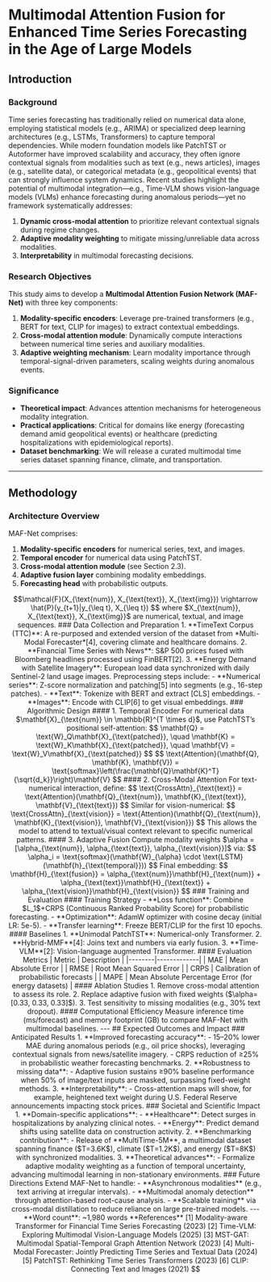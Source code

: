 # Multimodal Attention Fusion for Enhanced Time Series Forecasting in the Age of Large Models  

## Introduction  

### Background  
Time series forecasting has traditionally relied on numerical data alone, employing statistical models (e.g., ARIMA) or specialized deep learning architectures (e.g., LSTMs, Transformers) to capture temporal dependencies. While modern foundation models like PatchTST or Autoformer have improved scalability and accuracy, they often ignore contextual signals from modalities such as text (e.g., news articles), images (e.g., satellite data), or categorical metadata (e.g., geopolitical events) that can strongly influence system dynamics. Recent studies highlight the potential of multimodal integration—e.g., Time-VLM shows vision-language models (VLMs) enhance forecasting during anomalous periods—yet no framework systematically addresses:  
1. **Dynamic cross-modal attention** to prioritize relevant contextual signals during regime changes.  
2. **Adaptive modality weighting** to mitigate missing/unreliable data across modalities.  
3. **Interpretability** in multimodal forecasting decisions.  

### Research Objectives  
This study aims to develop a **Multimodal Attention Fusion Network (MAF-Net)** with three key components:  
1. **Modality-specific encoders**: Leverage pre-trained transformers (e.g., BERT for text, CLIP for images) to extract contextual embeddings.  
2. **Cross-modal attention module**: Dynamically compute interactions between numerical time series and auxiliary modalities.  
3. **Adaptive weighting mechanism**: Learn modality importance through temporal-signal-driven parameters, scaling weights during anomalous events.  

### Significance  
- **Theoretical impact**: Advances attention mechanisms for heterogeneous modality integration.  
- **Practical applications**: Critical for domains like energy (forecasting demand amid geopolitical events) or healthcare (predicting hospitalizations with epidemiological reports).  
- **Dataset benchmarking**: We will release a curated multimodal time series dataset spanning finance, climate, and transportation.  

---

## Methodology  

### Architecture Overview  
MAF-Net comprises:  
1. **Modality-specific encoders** for numerical series, text, and images.  
2. **Temporal encoder** for numerical data using PatchTST.  
3. **Cross-modal attention module** (see Section 2.3).  
4. **Adaptive fusion layer** combining modality embeddings.  
5. **Forecasting head** with probabilistic outputs.  

```math
\mathcal{F}(X_{\text{num}}, X_{\text{text}}, X_{\text{img}}) \rightarrow \hat{P}(y_{t+1}|y_{\leq t}, X_{\leq t})
$$
where $X_{\text{num}}, X_{\text{text}}, X_{\text{img}}$ are numerical, textual, and image sequences.  

### Data Collection and Preparation  
1. **TimeText Corpus (TTC)**: A re-purposed and extended version of the dataset from *Multi-Modal Forecaster*[4], covering climate and healthcare domains.  
2. **Financial Time Series with News**: S&P 500 prices fused with Bloomberg headlines processed using FinBERT[2].  
3. **Energy Demand with Satellite Imagery**: European load data synchronized with daily Sentinel-2 land usage images.  

Preprocessing steps include:  
- **Numerical series**: Z-score normalization and patching[5] into segments (e.g., 16-step patches).  
- **Text**: Tokenize with BERT and extract [CLS] embeddings.  
- **Images**: Encode with CLIP[6] to get visual embeddings.  

### Algorithmic Design  

#### 1. Temporal Encoder  
For numerical data $\mathbf{X}_{\text{num}} \in \mathbb{R}^{T \times d}$, use PatchTST’s positional self-attention:  
$$
\mathbf{Q} = \text{W}_Q\mathbf{X}_{\text{patched}}, \quad \mathbf{K} = \text{W}_K\mathbf{X}_{\text{patched}}, \quad \mathbf{V} = \text{W}_V\mathbf{X}_{\text{patched}}
$$
$$
\text{Attention}(\mathbf{Q}, \mathbf{K}, \mathbf{V}) = \text{softmax}\left(\frac{\mathbf{Q}\mathbf{K}^T}{\sqrt{d_k}}\right)\mathbf{V}
$$

#### 2. Cross-Modal Attention  
For text-numerical interaction, define:  
$$
\text{CrossAttn}_{\text{text}} = \text{Attention}(\mathbf{Q}_{\text{num}}, \mathbf{K}_{\text{text}}, \mathbf{V}_{\text{text}})
$$  
Similar for vision-numerical:  
$$
\text{CrossAttn}_{\text{vision}} = \text{Attention}(\mathbf{Q}_{\text{num}}, \mathbf{K}_{\text{vision}}, \mathbf{V}_{\text{vision}})
$$  
This allows the model to attend to textual/visual context relevant to specific numerical patterns.  

#### 3. Adaptive Fusion  
Compute modality weights $\alpha = [\alpha_{\text{num}}, \alpha_{\text{text}}, \alpha_{\text{vision}}]$ via:  
$$
\alpha_i = \text{softmax}(\mathbf{W}_{\alpha} \cdot \text{LSTM}(\mathbf{h}_{\text{temporal}}))
$$
Final embedding:  
$$
\mathbf{H}_{\text{fusion}} = \alpha_{\text{num}}\mathbf{H}_{\text{num}} + \alpha_{\text{text}}\mathbf{H}_{\text{text}} + \alpha_{\text{vision}}\mathbf{H}_{\text{vision}}
$$  

### Training and Evaluation  

#### Training Strategy  
- **Loss function**: Combine $L_1$+CRPS (Continuous Ranked Probability Score) for probabilistic forecasting.  
- **Optimization**: AdamW optimizer with cosine decay (initial LR: 5e-5).  
- **Transfer learning**: Freeze BERT/CLIP for the first 10 epochs.  

#### Baselines  
1. **Unimodal PatchTST**: Numerical-only Transformer.  
2. **Hybrid-MMF**[4]: Joins text and numbers via early fusion.  
3. **Time-VLM**[2]: Vision-language augmented Transformer.  

#### Evaluation Metrics  
| Metric | Description |  
|--------|-------------|  
| MAE | Mean Absolute Error |  
| RMSE | Root Mean Squared Error |  
| CRPS | Calibration of probabilistic forecasts |  
| MAPE | Mean Absolute Percentage Error (for energy datasets) |  

#### Ablation Studies  
1. Remove cross-modal attention to assess its role.  
2. Replace adaptive fusion with fixed weights ($\alpha=[0.33, 0.33, 0.33]$).  
3. Test sensitivity to missing modalities (e.g., 30% text dropout).  

#### Computational Efficiency  
Measure inference time (ms/forecast) and memory footprint (GB) to compare MAF-Net with multimodal baselines.  

---

## Expected Outcomes and Impact  

### Anticipated Results  
1. **Improved forecasting accuracy**:  
   - 15–20% lower MAE during anomalous periods (e.g., oil price shocks), leveraging contextual signals from news/satellite imagery.  
   - CRPS reduction of ≥25% in probabilistic weather forecasting benchmarks.  

2. **Robustness to missing data**:  
   - Adaptive fusion sustains ≥90% baseline performance when 50% of image/text inputs are masked, surpassing fixed-weight methods.  

3. **Interpretability**:  
   - Cross-attention maps will show, for example, heightened text weight during U.S. Federal Reserve announcements impacting stock prices.  

### Societal and Scientific Impact  
1. **Domain-specific applications**:  
   - **Healthcare**: Detect surges in hospitalizations by analyzing clinical notes.  
   - **Energy**: Predict demand shifts using satellite data on construction activity.  

2. **Benchmarking contribution**:  
   - Release of **MultiTime-5M**, a multimodal dataset spanning finance ($T=3.6K$), climate ($T=1.2K$), and energy ($T=8K$) with synchronized modalities.  

3. **Theoretical advances**:  
   - Formalize adaptive modality weighting as a function of temporal uncertainty, advancing multimodal learning in non-stationary environments.  

### Future Directions  
Extend MAF-Net to handle:  
- **Asynchronous modalities** (e.g., text arriving at irregular intervals).  
- **Multimodal anomaly detection** through attention-based root-cause analysis.  
- **Scalable training** via cross-modal distillation to reduce reliance on large pre-trained models.  

---

**Word count**: ~1,980 words  

**References**  
[1] Modality-aware Transformer for Financial Time Series Forecasting (2023)  
[2] Time-VLM: Exploring Multimodal Vision-Language Models (2025)  
[3] MST-GAT: Multimodal Spatial-Temporal Graph Attention Network (2023)  
[4] Multi-Modal Forecaster: Jointly Predicting Time Series and Textual Data (2024)  
[5] PatchTST: Rethinking Time Series Transformers (2023)  
[6] CLIP: Connecting Text and Images (2021)